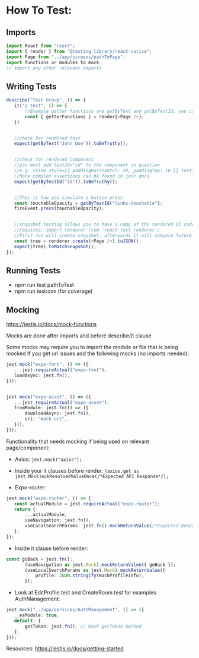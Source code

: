 # How To Test:
## Imports
```ts
import React from "react";
import { render } from "@testing-library/react-native";
import Page from "../app/screens/pathToPage";
import functions or modules to mock
// import any other relevant imports
```

## Writing Tests
```ts
describe("Test Group", () => {
   it("a test", () => {
       //Example getter functions are getByText and getByTestId, you can find more in the jest docs
       const { getterFunctions } = render{<Page />};
   })


   //check for rendered text
   expect(getByText("John Doe")).toBeTruthy();


   //check for rendered Component
   //you must add testID="id" to the component in question
   //e.g. <View style={{ paddingHorizontal: 20, paddingTop: 10 }} testID="fav-rooms">
   //More complex assertions can be found in jest docs
   expect(getByTestId("id")).toBeTruthy();


   //This is how you simulate a button press
   const touchableOpacity = getByTestId("links-touchable");
   fireEvent.press(touchableOpacity);


   //snapshot testing allows you to have a copy of the rendered UI code and compare it to the test render
   //requires: import renderer from 'react-test-renderer';
   //First run will create snapshot, afterwards it will compare future runs to it
   const tree = renderer.create(<Page />).toJSON();
   expect(tree).toMatchSnapshot();
});
```

## Running Tests
* npm run test pathToTest
* npm run test:cov (for coverage)

## Mocking
https://jestjs.io/docs/mock-functions 

Mocks are done after imports and before describe/it clause

Some mocks may require you to import the module or file that is being mocked
If you get uri issues add the following mocks (no imports needed):

```ts
jest.mock("expo-font", () => ({
   ...jest.requireActual("expo-font"),
   loadAsync: jest.fn(),
}));


jest.mock("expo-asset", () => ({
   ...jest.requireActual("expo-asset"),
   fromModule: jest.fn(() => ({
       downloadAsync: jest.fn(),
       uri: "mock-uri",
   })),
}));
```
Functionality that needs mocking if being used on relevant page/component:
* Axios: `jest.mock("axios");`

* Inside your it clauses before render: 
`(axios.get as jest.Mock)ockResolvedValueOnce(/*Expected API Response*/);`

* Expo-router:
```ts
jest.mock("expo-router", () => {
   const actualModule = jest.requireActual("expo-router");
   return {
       ...actualModule,
       useNavigation: jest.fn(),
       useLocalSearchParams: jest.fn().mockReturnValue(/*Expected Response*/),
   };
});
```

  * Inside it clause before render:

```ts
const goBack = jest.fn();
       (useNavigation as jest.Mock).mockReturnValue({ goBack });
       (useLocalSearchParams as jest.Mock).mockReturnValue({
           profile: JSON.stringify(mockProfileInfo),
       });
```
* Look at EditProfile.test and CreateRoom.test for examples
AuthManagement:
```ts
jest.mock("../app/services/AuthManagement", () => ({
   __esModule: true,
   default: {
       getToken: jest.fn(), // Mock getToken method
   },
}));
```

Resources: https://jestjs.io/docs/getting-started 